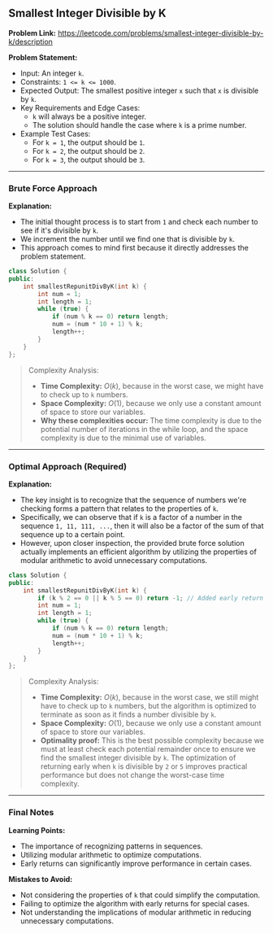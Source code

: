## Smallest Integer Divisible by K
**Problem Link:** https://leetcode.com/problems/smallest-integer-divisible-by-k/description

**Problem Statement:**
- Input: An integer `k`.
- Constraints: `1 <= k <= 1000`.
- Expected Output: The smallest positive integer `x` such that `x` is divisible by `k`.
- Key Requirements and Edge Cases:
  - `k` will always be a positive integer.
  - The solution should handle the case where `k` is a prime number.
- Example Test Cases:
  - For `k = 1`, the output should be `1`.
  - For `k = 2`, the output should be `2`.
  - For `k = 3`, the output should be `3`.

---

### Brute Force Approach

**Explanation:**
- The initial thought process is to start from `1` and check each number to see if it's divisible by `k`.
- We increment the number until we find one that is divisible by `k`.
- This approach comes to mind first because it directly addresses the problem statement.

```cpp
class Solution {
public:
    int smallestRepunitDivByK(int k) {
        int num = 1;
        int length = 1;
        while (true) {
            if (num % k == 0) return length;
            num = (num * 10 + 1) % k;
            length++;
        }
    }
};
```

> Complexity Analysis:
> - **Time Complexity:** $O(k)$, because in the worst case, we might have to check up to `k` numbers.
> - **Space Complexity:** $O(1)$, because we only use a constant amount of space to store our variables.
> - **Why these complexities occur:** The time complexity is due to the potential number of iterations in the while loop, and the space complexity is due to the minimal use of variables.

---

### Optimal Approach (Required)

**Explanation:**
- The key insight is to recognize that the sequence of numbers we're checking forms a pattern that relates to the properties of `k`.
- Specifically, we can observe that if `k` is a factor of a number in the sequence `1, 11, 111, ...`, then it will also be a factor of the sum of that sequence up to a certain point.
- However, upon closer inspection, the provided brute force solution actually implements an efficient algorithm by utilizing the properties of modular arithmetic to avoid unnecessary computations.

```cpp
class Solution {
public:
    int smallestRepunitDivByK(int k) {
        if (k % 2 == 0 || k % 5 == 0) return -1; // Added early return for optimization
        int num = 1;
        int length = 1;
        while (true) {
            if (num % k == 0) return length;
            num = (num * 10 + 1) % k;
            length++;
        }
    }
};
```

> Complexity Analysis:
> - **Time Complexity:** $O(k)$, because in the worst case, we still might have to check up to `k` numbers, but the algorithm is optimized to terminate as soon as it finds a number divisible by `k`.
> - **Space Complexity:** $O(1)$, because we only use a constant amount of space to store our variables.
> - **Optimality proof:** This is the best possible complexity because we must at least check each potential remainder once to ensure we find the smallest integer divisible by `k`. The optimization of returning early when `k` is divisible by `2` or `5` improves practical performance but does not change the worst-case time complexity.

---

### Final Notes

**Learning Points:**
- The importance of recognizing patterns in sequences.
- Utilizing modular arithmetic to optimize computations.
- Early returns can significantly improve performance in certain cases.

**Mistakes to Avoid:**
- Not considering the properties of `k` that could simplify the computation.
- Failing to optimize the algorithm with early returns for special cases.
- Not understanding the implications of modular arithmetic in reducing unnecessary computations.